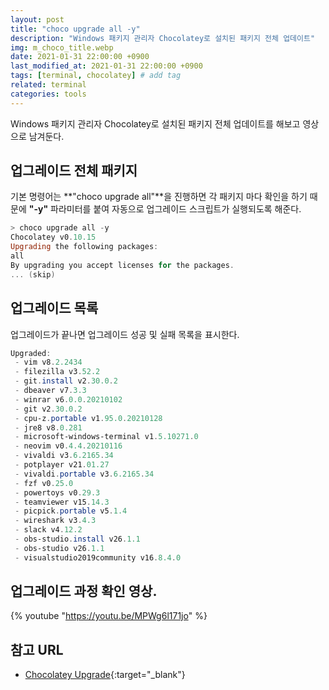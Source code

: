 ```yaml
---
layout: post
title: "choco upgrade all -y"
description: "Windows 패키지 관리자 Chocolatey로 설치된 패키지 전체 업데이트"
img: m_choco_title.webp
date: 2021-01-31 22:00:00 +0900
last_modified_at: 2021-01-31 22:00:00 +0900
tags: [terminal, chocolatey] # add tag
related: terminal
categories: tools
---
```


Windows 패키지 관리자 Chocolatey로 설치된 패키지 전체 업데이트를 해보고 영상으로 남겨둔다. 
<!--more-->

## 업그레이드 전체 패키지

기본 명령어는 **"choco upgrade all"**을 진행하면 각 패키지 마다 확인을 하기 때문에 **"-y"** 파라미터를 붙여 자동으로 업그레이드 스크립트가 실행되도록 해준다. 

```powershell  
> choco upgrade all -y
Chocolatey v0.10.15
Upgrading the following packages:
all
By upgrading you accept licenses for the packages.
... (skip) 
```

## 업그레이드 목록 

업그레이드가 끝나면 업그레이드 성공 및 실패 목록을 표시한다. 

```powershell 
Upgraded:
 - vim v8.2.2434
 - filezilla v3.52.2
 - git.install v2.30.0.2
 - dbeaver v7.3.3
 - winrar v6.0.0.20210102
 - git v2.30.0.2
 - cpu-z.portable v1.95.0.20210128
 - jre8 v8.0.281
 - microsoft-windows-terminal v1.5.10271.0
 - neovim v0.4.4.20210116
 - vivaldi v3.6.2165.34
 - potplayer v21.01.27
 - vivaldi.portable v3.6.2165.34
 - fzf v0.25.0
 - powertoys v0.29.3
 - teamviewer v15.14.3
 - picpick.portable v5.1.4
 - wireshark v3.4.3
 - slack v4.12.2
 - obs-studio.install v26.1.1
 - obs-studio v26.1.1
 - visualstudio2019community v16.8.4.0
```

## 업그레이드 과정 확인 영상.

{% youtube "https://youtu.be/MPWg6l171jo" %}

## 참고 URL
- [Chocolatey Upgrade](https://docs.chocolatey.org/en-us/choco/commands/upgrade#mainContent){:target="_blank"}

